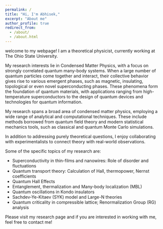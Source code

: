 ```yaml
---
permalink: /
title: "Hi, I'm Abhisek,"
excerpt: "About me"
author_profile: true
redirect_from: 
  - /about/
  - /about.html
---
```


welcome to my webpage! I am a theoretical physicist, currently working at The Ohio State University.

My research interests lie in Condensed Matter Physics, with a focus on strongly correlated quantum many-body systems. When a large number of quantum particles come together and interact, their collective behavior gives rise to various emergent phases, such as magnetic, insulating, topological or even novel superconducting phases. These phenomena form the foundation of quantum materials, with applications ranging from high-temperature superconductors to the design of quantum devices and technologies for quantum information.

My research spans a broad area of condensed matter physics, employing a wide range of analytical and computational techniques. These include methods borrowed from quantum field theory and modern statistical mechanics tools, such as classical and quantum Monte Carlo simulations.

In addition to addressing purely theoretical questions, I enjoy collaborating with experimentalists to connect theory with real-world observations.

Some of the specific topics of my research are:
- Superconductivity in thin-films and nanowires: Role of disorder and fluctuations 
- Quantum transport theory: Calculation of Hall, thermopower, Nernst coefficients
- Quantum Hall Effects
- Entanglement, thermalization and Many-body localization (MBL)
- Quantum oscillations in Kondo insulators  
- Sachdev-Ye-Kitaev (SYK) model and Large-N theories  
- Quantum criticality in compressible lattice; Renormalization Group (RG) analysis

Please visit my research page and if you are interested in working with me, feel free to contact me!
